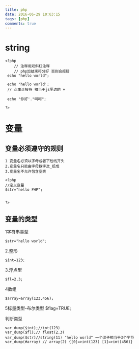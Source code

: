 ```yaml
---
title: php
date: 2016-06-29 10:03:15
tags: [php]
comments: true
---
```


string
=======

```
<?php
    // 注释用双斜杠注释
    // php加结束符分好 否则会报错
 echo "hello world";

 echo 'hello world';
 // 点事连接符 相当于js里边的 +

 echo '你好'."呵呵";

?>
```

变量
=====
变量必须遵守的规则
---------------
    1 变量名必须以字母或者下划线开头
    2.变量名只能由字母数字及_组成
    3.变量名不允许包含空壳
```
<?php
//定义变量
$str="hello PHP";


?>
```
变量的类型
-----------

1字符串类型
```
$str="hello world";
```
2.整形
```
$int=123;
```
3.浮点型
```
$fl=2.3;
```
4数组
```
$array=array(123,456);
```
5标量类型-布尔类型
$flag=TRUE;

判断类型
```
var_dump($int);//int(123)
var_dump($fl);// float(2.3)
var_dump($str)//string(11) "hello world" 一个汉子相当于3个字节
var_dump(#array) // array(2) {[0]=>int(123) [1]=>int(456)}
```